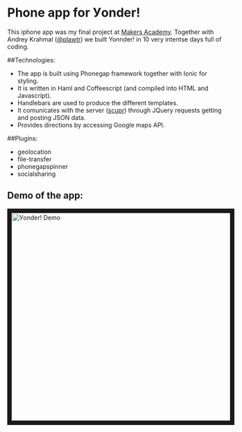 Phone app for Уonder!
================

This iphone app was my final project at [Makers Academy]. 
Together with Andrey Krahmal ([@plawtr]) we built Yonnder! in 10 very intentse days full of coding.

##Technologies:
- The app is built using Phonegap framework together with Ionic for styling.
- It is written in Haml and Coffeescript (and compiled into HTML and Javascript).
- Handlebars are used to produce the different templates.
- It comunicates with the server ([scupr]) through JQuery requests getting and posting JSON data.
- Provides directions by accessing Google maps API.

##Plugins:
- geolocation 
- file-transfer
- phonegapspinner
- socialsharing


Demo of the app:
-----------------


<a href="http://youtu.be/vtuT9pRy1ZQ" target="_blank"><img src="http://img.youtube.com/vi/vtuT9pRy1ZQ/0.jpg" 
alt="Уonder! Demo" width="640" height="480" border="10" /></a>

[@plawtr]: https://github.com/plawtr
[scupr]: https://github.com/Berta-G/scupr
[Makers Academy]: http://www.makersacademy.com/
